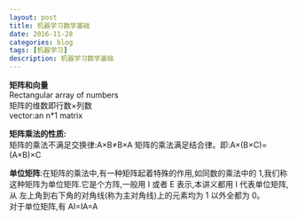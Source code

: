 ```yaml
---
layout: post
title: 机器学习数学基础
date: 2016-11-28
categories: blog
tags: [机器学习]
description: 机器学习数学基础
---
```



**矩阵和向量**     
Rectangular array of numbers    
矩阵的维数即行数×列数       
vector:an n*1 matrix    

**矩阵乘法的性质:**      
矩阵的乘法不满足交换律:A×B≠B×A 矩阵的乘法满足结合律。即:A×(B×C)=(A×B)×C 

**单位矩阵**:在矩阵的乘法中,有一种矩阵起着特殊的作用,如同数的乘法中的 1,我们称
这种矩阵为单位矩阵.它是个方阵,一般用 I 或者 E 表示,本讲义都用 I 代表单位矩阵,从 左上角到右下角的对角线(称为主对角线)上的元素均为 1 以外全都为 0。         
对于单位矩阵,有 AI=IA=A       

